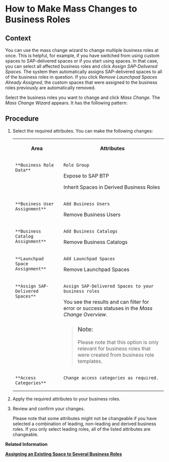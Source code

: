 <!-- copy5927b5ebd0944e399d90fdbb073cf939 -->

# How to Make Mass Changes to Business Roles



<a name="copy5927b5ebd0944e399d90fdbb073cf939__HowToMakeMassChangesBusinessRoles_context"/>

## Context

You can use the mass change wizard to change multiple business roles at once. This is helpful, for example, if you have switched from using custom spaces to SAP-delivered spaces or if you start using spaces. In that case, you can select all affected business roles and click *Assign SAP-Delivered Spaces*. The system then automatically assigns SAP-delivered spaces to all of the business roles in question. If you click *Remove Launchpad Spaces Already Assigned*, the custom spaces that were assigned to the business roles previously are automatically removed.

Select the business roles you want to change and click *Mass Change*. The *Mass Change Wizard* appears. It has the following pattern:



<a name="copy5927b5ebd0944e399d90fdbb073cf939__HowToMakeMassChangesBusinessRoles_steps"/>

## Procedure

1.  Select the required attributes. You can make the following changes:


    <table>
    <tr>
    <th valign="top">

    Area


    
    </th>
    <th valign="top">

    Attributes


    
    </th>
    </tr>
    <tr>
    <td valign="top">
    
        **Business Role Data**


    
    </td>
    <td valign="top">
    
        Role Group

    Expose to SAP BTP

    Inherit Spaces in Derived Business Roles


    
    </td>
    </tr>
    <tr>
    <td valign="top">
    
        **Business User Assignment**


    
    </td>
    <td valign="top">
    
        Add Business Users

    Remove Business Users


    
    </td>
    </tr>
    <tr>
    <td valign="top">
    
        **Business Catalog Assignment**


    
    </td>
    <td valign="top">
    
        Add Business Catalogs

    Remove Business Catalogs


    
    </td>
    </tr>
    <tr>
    <td valign="top">
    
        **Launchpad Space Assignment**


    
    </td>
    <td valign="top">
    
        Add Launchpad Spaces

    Remove Launchpad Spaces


    
    </td>
    </tr>
    <tr>
    <td valign="top">
    
        **Assign SAP-Delivered Spaces**


    
    </td>
    <td valign="top">
    
        Assign SAP-Delivered Spaces to your business roles

    You see the results and can filter for error or success statuses in the *Mass Change Overview*.

    > ### Note:  
    > Please note that this option is only relevant for business roles that were created from business role templates.


    
    </td>
    </tr>
    <tr>
    <td valign="top">
    
        **Access Categories**


    
    </td>
    <td valign="top">
    
        Change access categories as required.


    
    </td>
    </tr>
    </table>
    
2.  Apply the required attributes to your business roles.

3.  Review and confirm your changes.

    Please note that some attributes might not be changeable if you have selected a combination of leading, non-leading and derived business roles. If you only select leading roles, all of the listed attributes are changeable.


**Related Information**  


[**Assigning an Existing Space to Several Business Roles**](https://help.sap.com/docs/SAP_S4HANA_CLOUD/4fc8d03390c342da8a60f8ee387bca1a/af2b6ad24bd94047bc5e0d84ecc7ebe3.html?version=latest)

